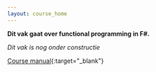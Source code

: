 ```yaml
---
layout: course_home
---
```

**Dit vak gaat over functional programming in F#.**

_Dit vak is nog onder constructie_

[Course manual](https://drive.google.com/file/d/13NURsvPLv-66VJ418IzKLH8GTk4qcMRx/view?usp=sharing){:target="_blank"}
